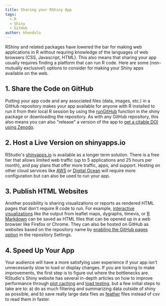 ```yaml
---
title: Sharing your RShiny App
tags:
  - R
  - Shiny
  - GitHub
author: khondula
---
```


RShiny and related packages have lowered the bar for making web applications in R without requring knowledge of the languages of web browsers (CSS, Javascript, HTML). This also means that sharing your app usually requires finding a platform that can run R code. Here are some (non-mutually exclusive!) options to consider for making your Shiny apps available on the web. 

## 1. Share the Code on GitHub
 
 Putting your app code and any associated files (data, images, etc.) in a GitHub repository makes your app available for anyone with R installed to run it from their local R session by using the [runGitHub](https://github.com/rstudio/shiny_example) function in the shiny package or downloading the repository. As with any GitHub repository, this also means you can also "release" a version of the app to [get a citable DOI using Zenodo](https://guides.github.com/activities/citable-code/). 

## 2. Host a Live Version on shinyapps.io

RStudio's [shinyapps.io](http://www.shinyapps.io/) is available as a longer term solution. There is a free tier that allows limited web traffic (up to 5 applications and 25 hours per month), and pay plans that offer more traffic, apps, and support. Hosting on other cloud services like [AWS](https://www.r-bloggers.com/shiny-server-on-aws/) or [Digital Ocean](https://deanattali.com/2015/05/09/setup-rstudio-shiny-server-digital-ocean/) will require more configuration but can also be used to run your app.

## 3. Publish HTML Websites

Another possibility is sharing visualizations or reports as rendered HTML pages that don't require R code to run. For example, [interactive visualizations](https://www.htmlwidgets.org/showcase_leaflet.html) like the output from leaflet maps, dygraphs, timevis, or [R Markdown](https://rmarkdown.rstudio.com/) can be saved as HTML files that can be opened up in a web browser like Firefox or Chrome. They can also be hosted on GitHub as websites based on the repository name by [enabling the GitHub pages option](https://guides.github.com/features/pages/) in the repository Settings. 

## 4. Speed Up Your App

Your audience will have a more satisfying user experience if your app isn't unnecessarily slow to load or display changes. If you are looking to make improvements, the first step is to figure out where the bottlenecks are. RStudio's Shiny website has several in-depth articles on how to improve performance through [plot caching](http://shiny.rstudio.com/articles/plot-caching.html) and [load testing](https://rstudio.github.io/shinyloadtest/), but a few initial steps to take are to: a) do as much filtering and summarizing data outside of shiny as possible, and b) save really large data files as [feather](https://blog.rstudio.com/2016/03/29/feather/) files instead of csv to read them in faster. 

